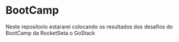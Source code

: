 # BootCamp

Neste repositorio estararei colocando os resultados dos desafios do BootCamp da RocketSeta o GoStack
